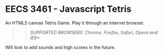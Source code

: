 EECS 3461 - Javascript Tetris
=================

An HTML5 canvas Tetris Game.
Play it through an internet browser.


>> _*SUPPORTED BROWSERS*: Chrome, Firefox, Safari, Opera and IE9+_

Will look to add sounds and high scores in the future.